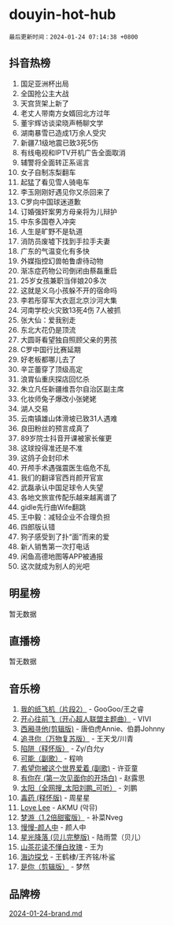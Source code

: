 # douyin-hot-hub

`最后更新时间：2024-01-24 07:14:38 +0800`

## 抖音热榜

1. 国足亚洲杯出局
1. 全国抢公主大战
1. 天宫货架上新了
1. 老丈人带南方女婿回北方过年
1. 董宇辉访谈梁晓声畅聊文学
1. 湖南暴雪已造成1万余人受灾
1. 新疆7.1级地震已致3死5伤
1. 有线电视和IPTV开机广告全面取消
1. 辅警将全面转正系谣言
1. 女子自制冻梨翻车
1. 起猛了看见雪人骑电车
1. 李玉刚刚好遇见你又杀回来了
1. C罗向中国球迷道歉
1. 订婚强奸案男方母亲将为儿辩护
1. 中东多国卷入冲突
1. 人生是旷野不是轨道
1. 消防员废墟下找到手拉手夫妻
1. 广东的气温变化有多快
1. 外媒指控幻兽帕鲁虐待动物
1. 渐冻症药物公司倒闭由蔡磊重启
1. 25岁女孩兼职当伴娘20多次
1. 这就是义乌小孩躲不开的宿命吗
1. 李若彤穿军大衣逛北京沙河大集
1. 河南学校火灾致13死4伤 7人被抓
1. 张大仙：爱我别走
1. 东北大花仍是顶流
1. 大圆哥看望独自照顾父亲的男孩
1. C罗中国行比赛延期
1. 好老板都哪儿去了
1. 辛芷蕾穿了顶级高定
1. 浪胃仙重庆探店回忆杀
1. 朱立凡任新疆维吾尔自治区副主席
1. 化妆师兔子爆改小张姥姥
1. 湖人交易
1. 云南镇雄山体滑坡已致31人遇难
1. 良田粉丝的预言成真了
1. 89岁院士抖音开课被家长催更
1. 这球投得准还是不准
1. 这鸽子会封印术
1. 开颅手术遇强震医生临危不乱
1. 我们的翻译官西肖颜开官宣
1. 武磊承认中国足球令人失望
1. 各地文旅宣传配乐越来越离谱了
1. gidle先行曲Wife翻跳
1. 王中毅：减轻企业不合理负担
1. 四郎版认错
1. 狗子感受到了扑“面”而来的爱
1. 新人销售第一次打电话
1. 闲鱼高德地图等APP被通报
1. 这次就成为别人的光吧

## 明星榜

暂无数据

## 直播榜

暂无数据

## 音乐榜

1. [我的纸飞机（片段2）](https://sf3-cdn-tos.douyinstatic.com/obj/tos-cn-ve-2774/oM2ZrKcg2CD5AeRB2gkeXOFB1IxAGJdZPazYHf) - GooGoo/王之睿
1. [开心往前飞（开心超人联盟主题曲）](https://sf86-cdn-tos.douyinstatic.com/obj/tos-cn-ve-2774/9d8fb7c82cf1421fb93a9fe925275e0a) - VIVI
1. [西厢寻他(剪辑版)](https://sf86-cdn-tos.douyinstatic.com/obj/tos-cn-ve-2774/oUsAVfAQKlRNxEv5qxvIB8o5qmIWUcXbzJKJhw) - 唐伯虎Annie、伯爵Johnny
1. [追寻你（万物复苏版）](https://sf86-cdn-tos.douyinstatic.com/obj/tos-cn-ve-2774/oYeAZJsbjIDit9APmBg8u6uDUQnHmoCf3gbo74) - 王天戈/川青
1. [陷阱（释怀版）](https://sf3-cdn-tos.douyinstatic.com/obj/tos-cn-ve-2774/oE8C21LeZrzKLDFfQYgMzx4GAIHageG5IzayY7) - Zy/白允y
1. [可能（副歌）](https://sf86-cdn-tos.douyinstatic.com/obj/tos-cn-ve-2774/cde1731888894259b333569393c2fb51) - 程响
1. [希望你被这个世界爱着 (副歌)](https://sf6-cdn-tos.douyinstatic.com/obj/tos-cn-ve-2774/oUHCmWQfZlE3QQBKBeD8rCFLpJzPgCpImhsxMt) - 许亚童
1. [有你在 (第一次见面你的开场白)](https://sf6-cdn-tos.douyinstatic.com/obj/tos-cn-ve-2774/oAthrQ3ClJBfI57uBoFEgNDYtNCZ0TSYQQfxQ0) - 赵露思
1. [太阳（全网搜_太阳刘鹏_可听）](https://sf3-cdn-tos.douyinstatic.com/obj/tos-cn-ve-2774/ogWbyIQnlBFImVbeDocRdCIYtBHlbJXgfZMvgz) - 刘鹏
1. [毒药 (释怀版)](https://sf86-cdn-tos.douyinstatic.com/obj/tos-cn-ve-2774/oYILMEAzspdZBIzy4frJNB8ZHPHWAhiwowd4Ad) - 周星星
1. [Love Lee](https://sf3-cdn-tos.douyinstatic.com/obj/tos-cn-ve-2774/o05GbkJGbCBTdDnMtB0fwOYgkeZp23vrWQDQBS) - AKMU (악뮤)
1. [梦游（1.2倍甜蜜版）](https://sf86-cdn-tos.douyinstatic.com/obj/tos-cn-ve-2774/o4gyAUm8hwufoEABmwVIiQtHsFuGzAEEWtNMzo) - 补菜Nveg
1. [慢慢-颜人中](https://sf3-cdn-tos.douyinstatic.com/obj/tos-cn-ve-2774/ocjHNfBXdBxQNC8ZGAeoLMFTUgtBg8bkExunDC) - 颜人中
1. [星光降落 (贝儿完整版)](https://sf3-cdn-tos.douyinstatic.com/obj/tos-cn-ve-2774/okwB9hAwyAtsFFkFBzAX1hOOfQuIoMNs0W2Mwr) - 陆雨萱（贝儿）
1. [山茶花读不懂白玫瑰](https://sf86-cdn-tos.douyinstatic.com/obj/tos-cn-ve-2774/osfn8B7DktrRHEPJgPCfDbw7QDQEkwC16BxZg9) - 王为
1. [海边探戈](https://sf86-cdn-tos.douyinstatic.com/obj/tos-cn-ve-2774/os9gE0VQCGqt6VQkZDyBBYvfSDY0QFe3vVmubn) - 王鹤棣/王齐铭/朴鲨
1. [是你（剪辑版）](https://sf86-cdn-tos.douyinstatic.com/obj/tos-cn-ve-2774/46019dae783c4c969944217fe1cfafc4) - 梦然

## 品牌榜

[2024-01-24-brand.md](2024-01-24-brand.md)
